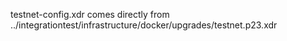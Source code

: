 testnet-config.xdr comes directly from ../integrationtest/infrastructure/docker/upgrades/testnet.p23.xdr
